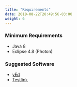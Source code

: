 ```yaml
---
title: "Requirements"
date: 2018-08-22T20:49:56-03:00
weight: 6
---
```


### Minimum Requirements

- Java 8
- Eclipse 4.8 (Photon)

### Suggested Software

- [yEd](https://www.yworks.com/products/yed) 
- [Testlink](http://www.testlink.org)
